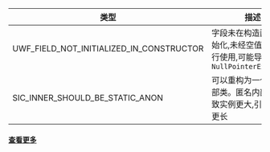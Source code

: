 |类型|描述|
|---|---|
|UWF_FIELD_NOT_INITIALIZED_IN_CONSTRUCTOR|字段未在构造函数中初始化,未经空值检查进行使用,可能导致`NullPointerException`|
|SIC_INNER_SHOULD_BE_STATIC_ANON|可以重构为一个静态内部类。匿名内部类会导致实例更大,引用周期更长|

#### [查看更多](http://findbugs.sourceforge.net/bugDescriptions.html)
